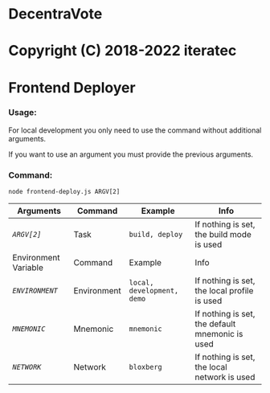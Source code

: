 # DecentraVote
# Copyright (C) 2018-2022 iteratec

# Frontend Deployer
### Usage:

For local development you only need to use the command without additional arguments.

If you want to use an argument you must provide the previous arguments.

### Command:
`node frontend-deploy.js ARGV[2]`

| Arguments | Command | Example | Info|
|---------------|---------------|-----------------|------------------------|
|*`ARGV[2]`*| Task |`build, deploy` | If nothing is set, the build mode is used|
| Environment Variable | Command | Example | Info|
|*`ENVIRONMENT`*| Environment |`local, development, demo`     | If nothing is set, the local profile is used|
|*`MNEMONIC`*| Mnemonic |`mnemonic` | If nothing is set, the default mnemonic is used|
|*`NETWORK`*| Network |`bloxberg` | If nothing is set, the local network is used|